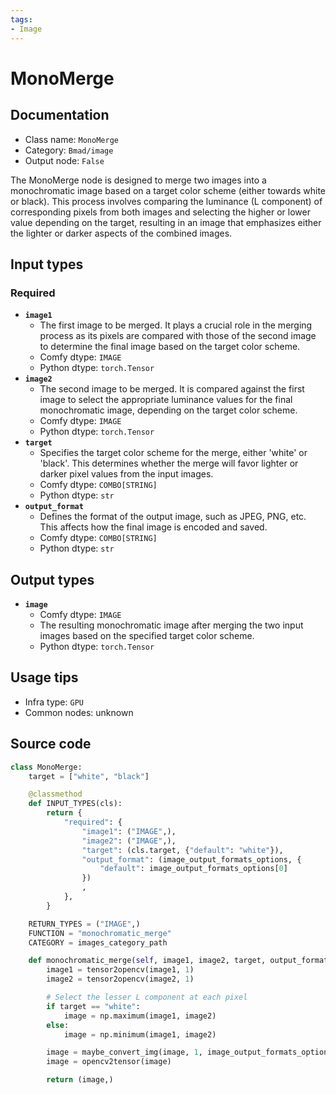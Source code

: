 ```yaml
---
tags:
- Image
---
```


# MonoMerge
## Documentation
- Class name: `MonoMerge`
- Category: `Bmad/image`
- Output node: `False`

The MonoMerge node is designed to merge two images into a monochromatic image based on a target color scheme (either towards white or black). This process involves comparing the luminance (L component) of corresponding pixels from both images and selecting the higher or lower value depending on the target, resulting in an image that emphasizes either the lighter or darker aspects of the combined images.
## Input types
### Required
- **`image1`**
    - The first image to be merged. It plays a crucial role in the merging process as its pixels are compared with those of the second image to determine the final image based on the target color scheme.
    - Comfy dtype: `IMAGE`
    - Python dtype: `torch.Tensor`
- **`image2`**
    - The second image to be merged. It is compared against the first image to select the appropriate luminance values for the final monochromatic image, depending on the target color scheme.
    - Comfy dtype: `IMAGE`
    - Python dtype: `torch.Tensor`
- **`target`**
    - Specifies the target color scheme for the merge, either 'white' or 'black'. This determines whether the merge will favor lighter or darker pixel values from the input images.
    - Comfy dtype: `COMBO[STRING]`
    - Python dtype: `str`
- **`output_format`**
    - Defines the format of the output image, such as JPEG, PNG, etc. This affects how the final image is encoded and saved.
    - Comfy dtype: `COMBO[STRING]`
    - Python dtype: `str`
## Output types
- **`image`**
    - Comfy dtype: `IMAGE`
    - The resulting monochromatic image after merging the two input images based on the specified target color scheme.
    - Python dtype: `torch.Tensor`
## Usage tips
- Infra type: `GPU`
- Common nodes: unknown


## Source code
```python
class MonoMerge:
    target = ["white", "black"]

    @classmethod
    def INPUT_TYPES(cls):
        return {
            "required": {
                "image1": ("IMAGE",),
                "image2": ("IMAGE",),
                "target": (cls.target, {"default": "white"}),
                "output_format": (image_output_formats_options, {
                    "default": image_output_formats_options[0]
                })
                ,
            },
        }

    RETURN_TYPES = ("IMAGE",)
    FUNCTION = "monochromatic_merge"
    CATEGORY = images_category_path

    def monochromatic_merge(self, image1, image2, target, output_format):
        image1 = tensor2opencv(image1, 1)
        image2 = tensor2opencv(image2, 1)

        # Select the lesser L component at each pixel
        if target == "white":
            image = np.maximum(image1, image2)
        else:
            image = np.minimum(image1, image2)

        image = maybe_convert_img(image, 1, image_output_formats_options_map[output_format])
        image = opencv2tensor(image)

        return (image,)

```
